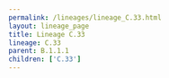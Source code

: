 ```yaml
---
permalink: /lineages/lineage_C.33.html
layout: lineage_page
title: Lineage C.33
lineage: C.33
parent: B.1.1.1
children: ['C.33']
---
```

